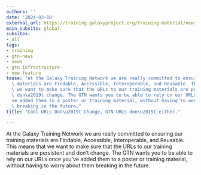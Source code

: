 ```yaml
---
authors: ''
date: '2024-03-18'
external_url: https://training.galaxyproject.org/training-material/news/2024/03/18/url-persistence.html
main_subsite: global
subsites:
- all
tags:
- training
- gtn-news
- news
- gtn infrastructure
- new feature
tease: "At the Galaxy Training Network we are really committed to ensuring our training\
  \ materials are Findable, Accessible, Interoperable, and Reusable. This means that\
  \ we want to make sure that the URLs to our training materials are persistent and\
  \ don\u2019t change. The GTN wants you to be able to rely on our URLs once you\u2019\
  ve added them to a poster or training material, without having to worry about them\
  \ breaking in the future."
title: "Cool URLs Don\u2019t Change, GTN URLs don\u2019t either."

---
```

At the Galaxy Training Network we are really committed to ensuring our training materials are Findable, Accessible, Interoperable, and Reusable. This means that we want to make sure that the URLs to our training materials are persistent and don’t change. The GTN wants you to be able to rely on our URLs once you’ve added them to a poster or training material, without having to worry about them breaking in the future.
